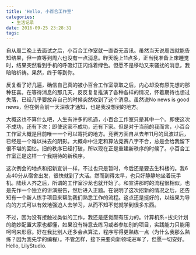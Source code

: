 ```yaml
---
title: 'Hello, 小百合工作室'
categories:
  - 生活记录
date: 2016-09-25 23:28:31
tags:
---
```


自从周二晚上去面试之后，小百合工作室就一直杳无音讯。虽然当天说周四就能告知结果，但一直等到周六也没有一点消息。昨天晚上11点多，正当我准备上床睡觉时，结果突然看到手机的呼吸灯正闪烁着绿色。但愿不是移动又来骚扰的消息，我暗暗祈祷。果然，终于等到你。

<!--more-->

反复看了好几遍，确信自己真的被小百合工作室录取之后，内心却没有原先想的那种狂喜。在等待消息的那几天，反反复复推演了各种各样的情况，怀着期待也想过失落，已经几乎要放弃自己的时候突然收到了这个消息。虽然说No news is good news，但在例会前一天深夜才通知，也是我没想到的地方。

大概这也不算什么吧，人生有许多的机遇，小百合工作室只是其中一个。即使这次不成功，还有下次；即使这家不成功，还有下家。但是对于当前的我而言，小百合工作室大概是目前唯一一个可以寄托的地方。竞赛方面自从去年11月的风波过后，已经是一个难以抹去的阴影。大概命中注定和算法竞赛八字不合，总是会给我留下很不堪的回忆。旧的秩序已经打破，所以现在正是重建新秩序的时候了。小百合工作室正是这样一个我期待的新秩序。

这次例会的地点和招新宣讲一样，不过也只是暂时，今后还是要去生科楼的。我6点40分从宿舍出发，很快就到了大活。然而到得太早，也只好静静地坐着玩手机。陆续人齐之后，所谓的工作室沙龙也就开始了。和宣讲那时的流程很相似，也是先作一个独立的讲演报告，然后进入正题。在说明了这次招新的情况之后，还告知有一个新人练手项目来帮助我们熟悉工作的流程。这点还是挺好的，以结果为导向的方式可以有效地强迫人去学习，从而不知不觉就学到很多东西。

不过，因为没有接触过类似的工作，我还是感觉颇有压力的。计算机系+拔尖计划的绝妙配置大家也都懂，如果没有特意去练习或者参加别的项目，实践能力只能用呵呵来形容。好在我比别人还多会点算法，程序写得更熟练一点（为什么我那么熟练？因为我先学的编程）。不管怎样，接下来要向新领域进军了，但愿一切安好。Hello, LilyStudio.

